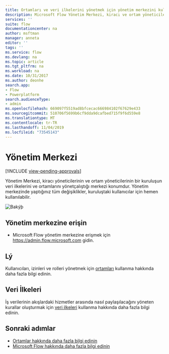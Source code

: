 ```yaml
---
title: Ortamları ve veri ilkelerini yönetmek için yönetim merkezini kullanın. | Microsoft Docs
description: Microsoft Flow Yönetim Merkezi, kiracı ve ortam yöneticileri tarafından, Microsoft Flow dağıtımlara yönelik veri ilkelerini ve ortamları yönetmek için kullanılır.
services: ''
suite: flow
documentationcenter: na
author: msftman
manager: anneta
editor: ''
tags: ''
ms.service: flow
ms.devlang: na
ms.topic: article
ms.tgt_pltfrm: na
ms.workload: na
ms.date: 10/31/2017
ms.author: deonhe
search.app:
- Flow
- Powerplatform
search.audienceType:
- admin
ms.openlocfilehash: 669097f5519ad8bfcecac666984102f67629e433
ms.sourcegitcommit: 510706f5699b6cf9dda9dcafbed715f9f6d559e8
ms.translationtype: MT
ms.contentlocale: tr-TR
ms.lasthandoff: 11/04/2019
ms.locfileid: "73545143"
---
```

# <a name="the-admin-center"></a>Yönetim Merkezi
[!INCLUDE [view-pending-approvals](includes/cc-rebrand.md)]

Yönetim Merkezi, kiracı yöneticilerinin ve ortam yöneticilerinin bir kuruluşun veri ilkelerini ve ortamlarını yönetçalıştığı merkezi konumdur. Yönetim merkezinde yaptığınız tüm değişiklikler, kuruluştaki kullanıcılar için hemen kullanılabilir.

![Bakýþ](./media/admin-center-introduction/overview.png)

## <a name="access-the-admin-center"></a>Yönetim merkezine erişin

* Microsoft Flow yönetim merkezine erişmek için https://admin.flow.microsoft.com gidin.

## <a name="environments"></a>Lý

Kullanıcıları, izinleri ve rolleri yönetmek için [ortamları](environments-overview-admin.md) kullanma hakkında daha fazla bilgi edinin.

## <a name="data-policies"></a>Veri İlkeleri

İş verilerinin akışlardaki hizmetler arasında nasıl paylaşılacağını yöneten kurallar oluşturmak için [veri ilkeleri](prevent-data-loss.md) kullanma hakkında daha fazla bilgi edinin.

## <a name="next-steps"></a>Sonraki adımlar

* [Ortamlar hakkında daha fazla bilgi edinin](environments-overview-admin.md)
* [Microsoft Flow hakkında daha fazla bilgi edinin](getting-started.md)
